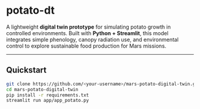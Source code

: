 # potato-dt

A lightweight **digital twin prototype** for simulating potato growth in controlled environments. 
Built with **Python + Streamlit**, this model integrates simple phenology, canopy radiation use, and environmental control to explore sustainable food production for Mars missions.

---

## Quickstart
```bash
git clone https://github.com/<your-username>/mars-potato-digital-twin.git
cd mars-potato-digital-twin
pip install -r requirements.txt
streamlit run app/app_potato.py